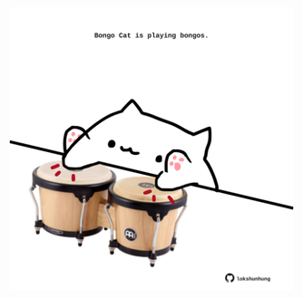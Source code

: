<!-- built at 24/05/2025, 01:28:08 UTC -->
<p align="center">
  <img width="500" height="500" src="./ReadmeImage.svg">
</p>
